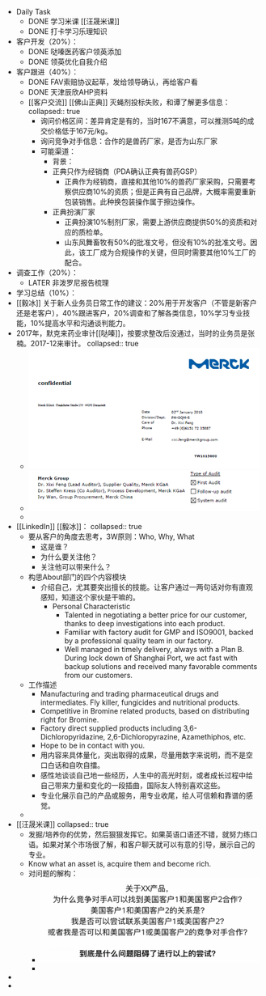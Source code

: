 - Daily Task
	- DONE 学习米课 [[汪晟米课]]
	- DONE 打卡学习乐理知识
- 客户开发（20%）：
	- DONE 哒嗪医药客户领英添加
	- DONE 领英优化自我介绍
- 客户跟进（40%）：
	- DONE FAV索赔协议起草，发给领导确认，再给客户看
	- DONE 天津辰欣AHP资料
	- [[客户交流]] [[佛山正典]] 灭蝇剂投标失败，和谭了解更多信息：
	  collapsed:: true
		- 询问价格区间：差异肯定是有的，当时167不满意，可以推测5吨的成交价格低于167元/kg。
		- 询问竞争对手信息：合作的是兽药厂家，是否为山东厂家
		- 可能渠道：
			- 背景：
			- 正典只作为经销商（PDA确认正典有兽药GSP）
				- 正典作为经销商，直接和其他10%的兽药厂家采购，只需要考察供应商10%的资质；但是正典有自己品牌，大概率需要重新包装销售。此种换包装操作属于擦边操作。
			- 正典扮演厂家
				- 正典扮演10%制剂厂家，需要上游供应商提供50%的资质和对应的质检单。
				- 山东风舞畜牧有50%的批准文号，但没有10%的批准文号。因此，该工厂成为合规操作的关键，但同时需要其他10%工厂的配合。
- 调查工作（20%）：
	- LATER 非泼罗尼报告梳理
- 学习总结（10%）：
- [[毅冰]] 关于新人业务员日常工作的建议：20%用于开发客户（不管是新客户还是老客户），40%跟进客户，20%调查和了解各类信息，10%学习专业技能，10%提高水平和沟通谈判能力。
- 2017年，默克来药业审计[[哒嗪]]，按要求整改后没通过，当时的业务员是张楠。2017-12来审计。
  collapsed:: true
	- ![c4a8353f1b7278c33d843f15c839821.png](../assets/c4a8353f1b7278c33d843f15c839821_1660805783717_0.png)
	- ![3b654e84db0f9105dc7889f3a1c2d46.png](../assets/3b654e84db0f9105dc7889f3a1c2d46_1660805797723_0.png)
	-
- [[LinkedIn]] [[毅冰]]：
  collapsed:: true
	- 要从客户的角度去思考，3W原则：Who, Why, What
		- 这是谁？
		- 为什么要关注他？
		- 关注他可以带来什么？
	- 构思About部门的四个内容模块
		- 介绍自己，尤其要突出擅长的技能。让客户通过一两句话对你有直观感知，知道这个家伙是干嘛的。
			- Personal Characteristic
				- Talented in negotiating a better price for our customer, thanks to deep investigations into each product.
				- Familiar with factory audit for GMP and ISO9001, backed by a professional quality team in our factory.
				- Well managed in timely delivery, always with a Plan B. During lock down of Shanghai Port, we act fast with backup solutions and received many favorable comments from our customers.
	- 工作描述
		- Manufacturing and trading pharmaceutical drugs and intermediates. Fly killer, fungicides and nutritional products.
		- Competitive in Bromine related products, based on distributing  right for Bromine.
		- Factory direct supplied products including 3,6-Dichloropyridazine, 2,6-Dichloropyrazine, Azamethiphos, etc.
		- Hope to be in contact with you.
		- 用内容来具体量化，突出取得的成果，尽量用数字来说明，而不是空口白话和自吹自擂。
		- 感性地谈谈自己地一些经历，人生中的高光时刻，或者成长过程中给自己带来力量和变化的一段插曲，国际友人特别喜欢这些。
		- 专业化展示自己的产品或服务，用专业收尾，给人可信赖和靠谱的感觉。
	-
- [[汪晟米课]]
  collapsed:: true
	- 发掘/培养你的优势，然后狠狠发挥它。如果英语口语还不错，就努力练口语。如果对某个市场很了解，和客户聊天就可以有意的引导，展示自己的专业。
	- Know what an asset is, acquire them and become rich.
	- 对问题的解构：
		- ![image.png](../assets/image_1660827682734_0.png)
		-
-
-